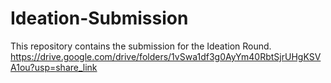 # Ideation-Submission

This repository contains the submission for the Ideation Round.
https://drive.google.com/drive/folders/1vSwa1df3g0AyYm40RbtSjrUHgKSVA1ou?usp=share_link
